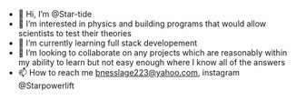 - 👋 Hi, I’m @Star-tide
- 👀 I’m interested in physics and building programs that would allow scientists to test their theories
- 🌱 I’m currently learning full stack developement
- 💞️ I’m looking to collaborate on any projects which are reasonably within my ability to learn but not easy enough where I know all of the answers
- 📫 How to reach me bnesslage223@yahoo.com, instagram @Starpowerlift

<!---
Star-tide/Star-tide is a ✨ special ✨ repository because its `README.md` (this file) appears on your GitHub profile.
You can click the Preview link to take a look at your changes.
--->
